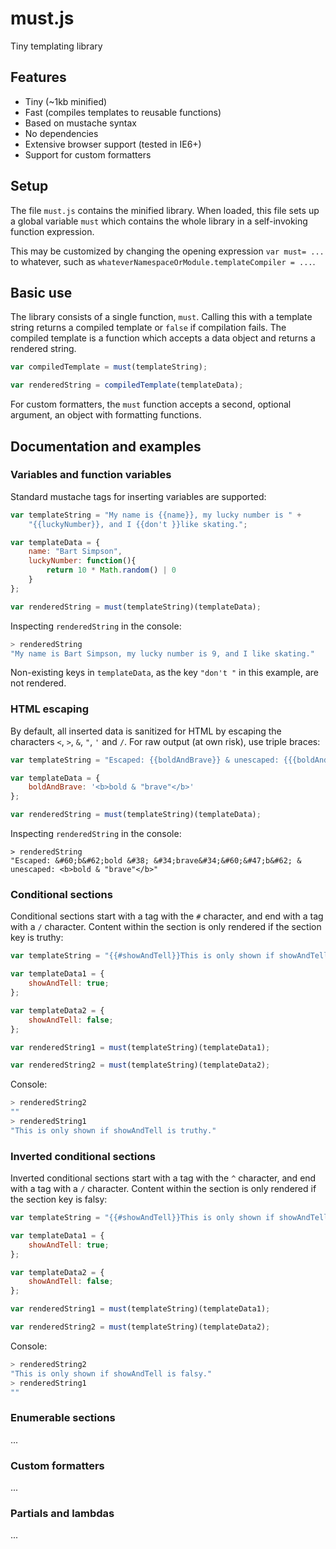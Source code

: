# must.js

Tiny templating library

## Features

* Tiny (~1kb minified)
* Fast (compiles templates to reusable functions)
* Based on mustache syntax
* No dependencies
* Extensive browser support (tested in IE6+)
* Support for custom formatters

## Setup

The file `must.js` contains the minified library. When loaded, this file sets up a global variable `must` which contains the whole library in a self-invoking function expression.

This may be customized by changing the opening expression `var must= ...` to whatever, such as `whateverNamespaceOrModule.templateCompiler = ...`.

## Basic use

The library consists of a single function, `must`. Calling this with a template string returns a compiled template or `false` if compilation fails. The compiled template is a function which accepts a data object and returns a rendered string.

```javascript
var compiledTemplate = must(templateString);

var renderedString = compiledTemplate(templateData);
```

For custom formatters, the `must` function accepts a second, optional argument, an object with formatting functions.

## Documentation and examples

### Variables and function variables

Standard mustache tags for inserting variables are supported:

```javascript
var templateString = "My name is {{name}}, my lucky number is " +
    "{{luckyNumber}}, and I {{don't }}like skating.";

var templateData = {
    name: "Bart Simpson",
    luckyNumber: function(){
        return 10 * Math.random() | 0
    } 
};

var renderedString = must(templateString)(templateData);
```

Inspecting `renderedString` in the console:

```javascript
> renderedString
"My name is Bart Simpson, my lucky number is 9, and I like skating."
```

Non-existing keys in `templateData`, as the key `"don't "` in this example, are not rendered.

### HTML escaping

By default, all inserted data is sanitized for HTML by escaping the characters `<`, `>`, `&`, `"`, `'` and `/`. For raw output (at own risk), use triple braces: 

```javascript
var templateString = "Escaped: {{boldAndBrave}} & unescaped: {{{boldAndBrave}}}";

var templateData = {
    boldAndBrave: '<b>bold & "brave"</b>'
};

var renderedString = must(templateString)(templateData);
```

Inspecting `renderedString` in the console:

```
> renderedString
"Escaped: &#60;b&#62;bold &#38; &#34;brave&#34;&#60;&#47;b&#62; & unescaped: <b>bold & "brave"</b>"
```

### Conditional sections

Conditional sections start with a tag with the `#` character, and end with a tag with a `/` character. Content within the section is only rendered if the section key is truthy:

```javascript
var templateString = "{{#showAndTell}}This is only shown if showAndTell is truthy.{{/showAndTell}}";

var templateData1 = {
    showAndTell: true;
};

var templateData2 = {
    showAndTell: false;
};

var renderedString1 = must(templateString)(templateData1);

var renderedString2 = must(templateString)(templateData2);
```

Console:

```javascript
> renderedString2
""
> renderedString1
"This is only shown if showAndTell is truthy."
```

### Inverted conditional sections

Inverted conditional sections start with a tag with the `^` character, and end with a tag with a `/` character. Content within the section is only rendered if the section key is falsy:

```javascript
var templateString = "{{#showAndTell}}This is only shown if showAndTell is falsy.{{/showAndTell}}";

var templateData1 = {
    showAndTell: true;
};

var templateData2 = {
    showAndTell: false;
};

var renderedString1 = must(templateString)(templateData1);

var renderedString2 = must(templateString)(templateData2);
```

Console:

```javascript
> renderedString2
"This is only shown if showAndTell is falsy."
> renderedString1
""
```

### Enumerable sections

...

### Custom formatters

...

### Partials and lambdas

...
